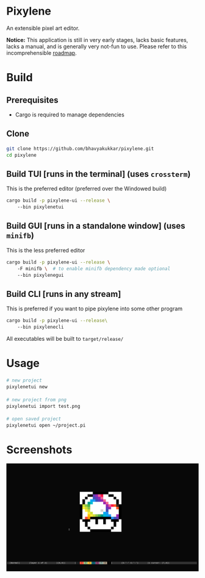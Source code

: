 # Pixylene
An extensible pixel art editor.

**Notice:** This application is still in very early stages, lacks basic features, lacks a manual, and is generally very not-fun to use.
Please refer to this incomprehensible [roadmap](./libpixylene/src/notes.org).


# Build
## Prerequisites
- Cargo is required to manage dependencies

## Clone
``` sh
git clone https://github.com/bhavyakukkar/pixylene.git
cd pixylene
```

## Build TUI [runs in the terminal] (uses `crossterm`)
This is the preferred editor (preferred over the Windowed build)

```sh
cargo build -p pixylene-ui --release \ 
    --bin pixylenetui
```

## Build GUI [runs in a standalone window] (uses `minifb`)
This is the less preferred editor

```sh
cargo build -p pixylene-ui --release \ 
    -F minifb \  # to enable minifb dependency made optional
    --bin pixylenegui
```

## Build CLI [runs in any stream]
This is preferred if you want to pipe pixylene into some other program

```sh
cargo build -p pixylene-ui --release\ 
    --bin pixylenecli
```

All executables will be built to `target/release/`


# Usage
``` sh
# new project
pixylenetui new

# new project from png
pixylenetui import test.png

# open saved project
pixylenetui open ~/project.pi
```


# Screenshots
![screenshot](./assets/screenshots/Screenshot.from.2024-01-28.at.15_22_11.293686511.png)
